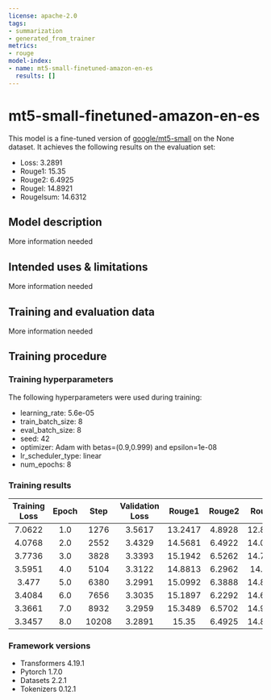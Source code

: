 ```yaml
---
license: apache-2.0
tags:
- summarization
- generated_from_trainer
metrics:
- rouge
model-index:
- name: mt5-small-finetuned-amazon-en-es
  results: []
---
```


<!-- This model card has been generated automatically according to the information the Trainer had access to. You
should probably proofread and complete it, then remove this comment. -->

# mt5-small-finetuned-amazon-en-es

This model is a fine-tuned version of [google/mt5-small](https://huggingface.co/google/mt5-small) on the None dataset.
It achieves the following results on the evaluation set:
- Loss: 3.2891
- Rouge1: 15.35
- Rouge2: 6.4925
- Rougel: 14.8921
- Rougelsum: 14.6312

## Model description

More information needed

## Intended uses & limitations

More information needed

## Training and evaluation data

More information needed

## Training procedure

### Training hyperparameters

The following hyperparameters were used during training:
- learning_rate: 5.6e-05
- train_batch_size: 8
- eval_batch_size: 8
- seed: 42
- optimizer: Adam with betas=(0.9,0.999) and epsilon=1e-08
- lr_scheduler_type: linear
- num_epochs: 8

### Training results

| Training Loss | Epoch | Step  | Validation Loss | Rouge1  | Rouge2 | Rougel  | Rougelsum |
|:-------------:|:-----:|:-----:|:---------------:|:-------:|:------:|:-------:|:---------:|
| 7.0622        | 1.0   | 1276  | 3.5617          | 13.2417 | 4.8928 | 12.8258 | 12.8078   |
| 4.0768        | 2.0   | 2552  | 3.4329          | 14.5681 | 6.4922 | 14.0621 | 13.9709   |
| 3.7736        | 3.0   | 3828  | 3.3393          | 15.1942 | 6.5262 | 14.7138 | 14.6049   |
| 3.5951        | 4.0   | 5104  | 3.3122          | 14.8813 | 6.2962 | 14.507  | 14.3477   |
| 3.477         | 5.0   | 6380  | 3.2991          | 15.0992 | 6.3888 | 14.8397 | 14.5606   |
| 3.4084        | 6.0   | 7656  | 3.3035          | 15.1897 | 6.2292 | 14.6686 | 14.4488   |
| 3.3661        | 7.0   | 8932  | 3.2959          | 15.3489 | 6.5702 | 14.9211 | 14.701    |
| 3.3457        | 8.0   | 10208 | 3.2891          | 15.35   | 6.4925 | 14.8921 | 14.6312   |


### Framework versions

- Transformers 4.19.1
- Pytorch 1.7.0
- Datasets 2.2.1
- Tokenizers 0.12.1
